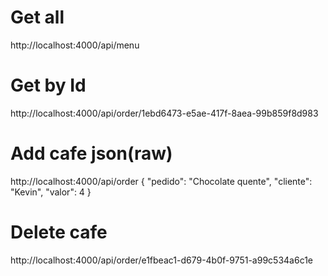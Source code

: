 # Get all
http://localhost:4000/api/menu

# Get by Id
http://localhost:4000/api/order/1ebd6473-e5ae-417f-8aea-99b859f8d983

# Add cafe json(raw)
http://localhost:4000/api/order
{
    "pedido": "Chocolate quente",
    "cliente": "Kevin",
    "valor": 4
}

# Delete cafe
http://localhost:4000/api/order/e1fbeac1-d679-4b0f-9751-a99c534a6c1e
